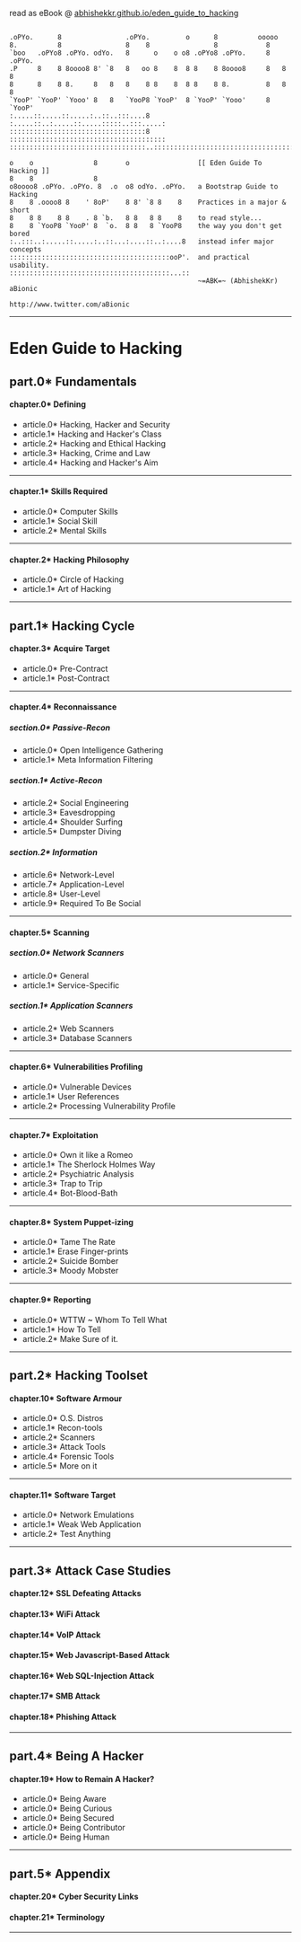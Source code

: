 read as eBook @ [abhishekkr.github.io/eden_guide_to_hacking](https://abhishekkr.github.io/eden_guide_to_hacking)

```Shell

.oPYo.      8                .oPYo.         o      8          ooooo        
8.          8                8    8                8            8          
`boo   .oPYo8 .oPYo. odYo.   8      o    o o8 .oPYo8 .oPYo.     8   .oPYo. 
.P     8    8 8oooo8 8' `8   8   oo 8    8  8 8    8 8oooo8     8   8    8 
8      8    8 8.     8   8   8    8 8    8  8 8    8 8.         8   8    8 
`YooP' `YooP' `Yooo' 8   8   `YooP8 `YooP'  8 `YooP' `Yooo'     8   `YooP' 
:.....::.....::.....:..::..:::....8 :.....::..:.....::.....:::::..:::.....:
::::::::::::::::::::::::::::::::::8 :::::::::::::::::::::::::::::::::::::::
::::::::::::::::::::::::::::::::::..:::::::::::::::::::::::::::::::::::::::

o    o               8       o                 [[ Eden Guide To Hacking ]]
8    8               8                         
o8oooo8 .oPYo. .oPYo. 8  .o  o8 odYo. .oPYo.   a Bootstrap Guide to Hacking
8    8 .oooo8 8    ' 8oP'    8 8' `8 8    8    Practices in a major & short
8    8 8    8 8    . 8 `b.   8 8   8 8    8    to read style...
8    8 `YooP8 `YooP' 8  `o.  8 8   8 `YooP8    the way you don't get bored
:..:::..:.....::.....:..::...:....::..:....8   instead infer major concepts
::::::::::::::::::::::::::::::::::::::::ooP'.  and practical usability.
::::::::::::::::::::::::::::::::::::::::...::
                                               ~=ABK=~ (AbhishekKr) aBionic
                                             http://www.twitter.com/aBionic

```

***

# Eden Guide to Hacking

## part.0* Fundamentals

#### chapter.0* Defining

* article.0* Hacking, Hacker and Security
* article.1* Hacking and Hacker's Class
* article.2* Hacking and Ethical Hacking
* article.3* Hacking, Crime and Law
* article.4* Hacking and Hacker's Aim

***

#### chapter.1* Skills Required

* article.0* Computer Skills
* article.1* Social Skill
* article.2* Mental Skills

***

#### chapter.2* Hacking Philosophy

* article.0* Circle of Hacking
* article.1* Art of Hacking

***


## part.1* Hacking Cycle

#### chapter.3* Acquire Target

* article.0* Pre-Contract
* article.1* Post-Contract

***

#### chapter.4* Reconnaissance

##### section.0* Passive-Recon

* article.0* Open Intelligence Gathering
* article.1* Meta Information Filtering

##### section.1* Active-Recon

* article.2* Social Engineering
* article.3* Eavesdropping 
* article.4* Shoulder Surfing
* article.5* Dumpster Diving

##### section.2* Information

* article.6* Network-Level
* article.7* Application-Level
* article.8* User-Level
* article.9* Required To Be Social

***

#### chapter.5* Scanning

##### section.0* Network Scanners

* article.0* General
* article.1* Service-Specific

##### section.1* Application Scanners

* article.2* Web Scanners
* article.3* Database Scanners

***

#### chapter.6* Vulnerabilities Profiling

* article.0* Vulnerable Devices
* article.1* User References
* article.2* Processing Vulnerability Profile

***

#### chapter.7* Exploitation

* article.0* Own it like a Romeo
* article.1* The Sherlock Holmes Way
* article.2* Psychiatric Analysis
* article.3* Trap to Trip
* article.4* Bot-Blood-Bath

***

#### chapter.8* System Puppet-izing

* article.0* Tame The Rate
* article.1* Erase Finger-prints
* article.2* Suicide Bomber
* article.3* Moody Mobster

***

#### chapter.9* Reporting

* article.0* WTTW ~ Whom To Tell What
* article.1* How To Tell
* article.2* Make Sure of it.

***


## part.2* Hacking Toolset

#### chapter.10* Software Armour

* article.0* O.S. Distros
* article.1* Recon-tools
* article.2* Scanners
* article.3* Attack Tools
* article.4* Forensic Tools
* article.5* More on it

***

#### chapter.11* Software Target

* article.0* Network Emulations
* article.1* Weak Web Application
* article.2* Test Anything

***


## part.3* Attack Case Studies

#### chapter.12* SSL Defeating Attacks
#### chapter.13* WiFi Attack
#### chapter.14* VoIP Attack
#### chapter.15* Web Javascript-Based Attack
#### chapter.16* Web SQL-Injection Attack
#### chapter.17* SMB Attack
#### chapter.18* Phishing Attack

***


## part.4* Being A Hacker

#### chapter.19* How to Remain A Hacker?

* article.0* Being Aware
* article.0* Being Curious
* article.0* Being Secured
* article.0* Being Contributor
* article.0* Being Human

***


## part.5* Appendix

#### chapter.20* Cyber Security Links
#### chapter.21* Terminology

***
